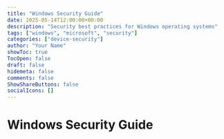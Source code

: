```yaml
---
title: "Windows Security Guide"
date: 2025-05-14T12:00:00+00:00
description: "Security best practices for Windows operating systems"
tags: ["windows", "microsoft", "security"]
categories: ["device-security"]
author: "Your Name"
showToc: true
TocOpen: false
draft: false
hidemeta: false
comments: false
ShowShareButtons: false
socialIcons: []
---
```


# Windows Security Guide
